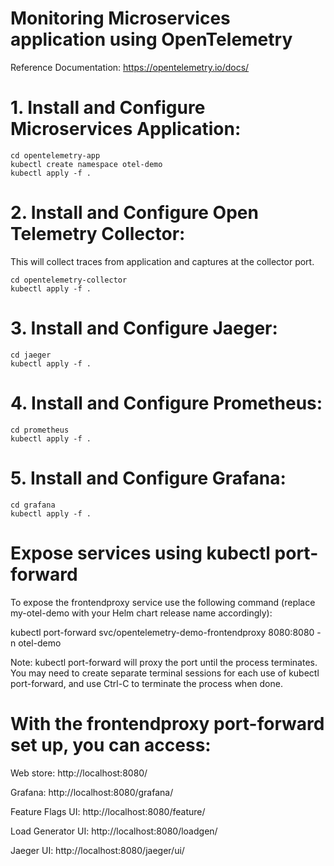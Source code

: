 # Monitoring Microservices application using OpenTelemetry 
Reference Documentation: https://opentelemetry.io/docs/

# 1. Install and Configure Microservices Application:  

    cd opentelemetry-app
    kubectl create namespace otel-demo
    kubectl apply -f .

# 2. Install and Configure Open Telemetry Collector:  

This will collect traces from application and captures at the collector port.

    cd opentelemetry-collector
    kubectl apply -f .

# 3. Install and Configure Jaeger:  

    cd jaeger
    kubectl apply -f .

# 4. Install and Configure Prometheus:  

    cd prometheus
    kubectl apply -f .

# 5. Install and Configure Grafana:  

    cd grafana
    kubectl apply -f .


# Expose services using kubectl port-forward
To expose the frontendproxy service use the following command (replace my-otel-demo with your Helm chart release name accordingly):

   kubectl port-forward svc/opentelemetry-demo-frontendproxy 8080:8080 -n otel-demo 

Note: kubectl port-forward will proxy the port until the process terminates. You may need to create separate terminal sessions for each use of kubectl port-forward, and use Ctrl-C to terminate the process when done.

# With the frontendproxy port-forward set up, you can access:

  Web store: http://localhost:8080/

  Grafana: http://localhost:8080/grafana/

  Feature Flags UI: http://localhost:8080/feature/

  Load Generator UI: http://localhost:8080/loadgen/

  Jaeger UI: http://localhost:8080/jaeger/ui/
